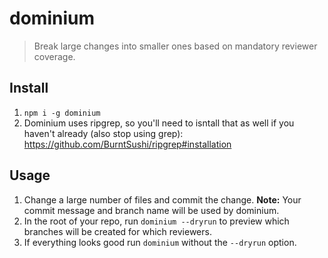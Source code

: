 # dominium
> Break large changes into smaller ones based on mandatory reviewer coverage.

## Install
1) `npm i -g dominium`
2) Dominium uses ripgrep, so you'll need to isntall that as well if you haven't already (also stop using grep): https://github.com/BurntSushi/ripgrep#installation 

## Usage
1) Change a large number of files and commit the change. **Note:** Your commit message and branch name will be used by dominium.
2) In the root of your repo, run `dominium --dryrun` to preview which branches will be created for which reviewers.
3) If everything looks good run `dominium` without the `--dryrun` option.
